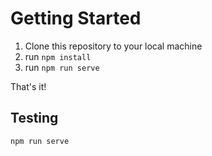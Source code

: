 # Getting Started

1. Clone this repository to your local machine
2. run `npm install`
3. run `npm run serve`

That's it! 

## Testing
`npm run serve`

